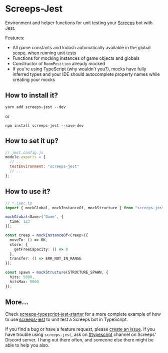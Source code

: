 # Screeps-Jest
Environment and helper functions for unit testing your [Screeps](https://screeps.com) bot with Jest.

Features:
* All game constants and lodash automatically available in the global scope, when running unit tests
* Functions for mocking instances of game objects and globals
* Constructor of `RoomPosition` already mocked
* If you're using TypeScript (why wouldn't you?), mocks have fully inferred types and your IDE should autocomplete property names while creating your mocks

## How to install it?
```
yarn add screeps-jest --dev
```
or
```
npm install screeps-jest --save-dev
```

## How to set it up?
```javascript
// jest.config.js
module.exports = {
  // ...
  testEnvironment: "screeps-jest"
  // ...
};
```

## How to use it?
```typescript
// *.spec.ts
import { mockGlobal, mockInstanceOf, mockStructure } from "screeps-jest";

mockGlobal<Game>('Game', {
  time: 123
});

const creep = mockInstanceOf<Creep>({
  moveTo: () => OK,
  store: {
    getFreeCapacity: () => 0
  },
  transfer: () => ERR_NOT_IN_RANGE
});

const spawn = mockStructure(STRUCTURE_SPAWN, {
  hits: 5000,
  hitsMax: 5000
});
```

## More...
Check [screeps-typescript-jest-starter](https://github.com/eduter/screeps-typescript-jest-starter) for a more complete example of how to use [screeps-jest](https://github.com/eduter/screeps-jest) to unit test a Screeps bot in TypeScript.

If you find a bug or have a feature request, please [create an issue](https://github.com/eduter/screeps-jest/issues/new). If you have trouble using `screeps-jest`, ask on [#typescript](https://discord.com/channels/860665589738635336/865970767346925588) channel on Screeps' Discord server. I hang out there often, and someone else there might be able to help you also.
